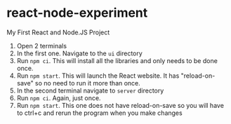 # react-node-experiment
My First React and Node.JS Project

1. Open 2 terminals
1. In the first one. Navigate to the `ui` directory
1. Run `npm ci`. This will install all the libraries and only needs to be done once.
1. Run `npm start`. This will launch the React website. It has "reload-on-save" so no need to run it more than once.
1. In the second terminal navigate to `server` directory
1. Run `npm ci`. Again, just once.
1. Run `npm start`. This one does not have reload-on-save so you will have to ctrl+c and rerun the program when you make changes
